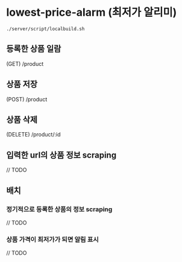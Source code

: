 # lowest-price-alarm (최저가 알리미)

~~~
./server/script/localbuild.sh
~~~

## 등록한 상품 일람
(GET) /product

## 상품 저장
(POST) /product

## 상품 삭제
(DELETE) /product/:id


## 입력한 url의 상품 정보 scraping
// TODO

## 배치
### 정기적으로 등록한 상품의 정보 scraping
// TODO

### 상품 가격이 최저가가 되면 알림 표시
// TODO
